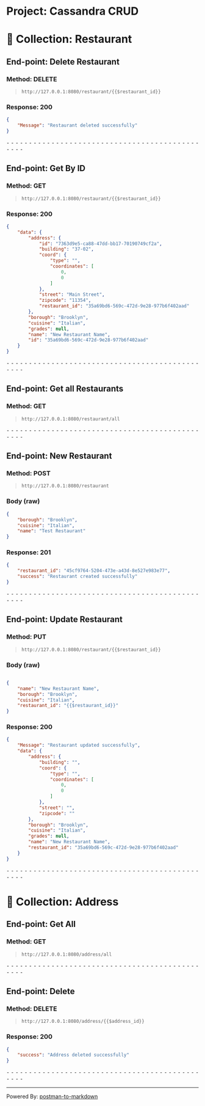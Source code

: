# Project: Cassandra CRUD
# 📁 Collection: Restaurant 


## End-point: Delete Restaurant
### Method: DELETE
>```
>http://127.0.0.1:8080/restaurant/{{$restaurant_id}}
>```
### Response: 200
```json
{
    "Message": "Restaurant deleted successfully"
}
```


⁃ ⁃ ⁃ ⁃ ⁃ ⁃ ⁃ ⁃ ⁃ ⁃ ⁃ ⁃ ⁃ ⁃ ⁃ ⁃ ⁃ ⁃ ⁃ ⁃ ⁃ ⁃ ⁃ ⁃ ⁃ ⁃ ⁃ ⁃ ⁃ ⁃ ⁃ ⁃ ⁃ ⁃ ⁃ ⁃ ⁃ ⁃ ⁃ ⁃ ⁃ ⁃ ⁃ ⁃ ⁃ ⁃ ⁃

## End-point: Get By ID
### Method: GET
>```
>http://127.0.0.1:8080/restaurant/{{$restaurant_id}}
>```
### Response: 200
```json
{
    "data": {
        "address": {
            "id": "7363d9e5-ca88-47dd-bb17-70190749cf2a",
            "building": "37-02",
            "coord": {
                "type": "",
                "coordinates": [
                    0,
                    0
                ]
            },
            "street": "Main Street",
            "zipcode": "11354",
            "restaurant_id": "35a69bd6-569c-472d-9e28-977b6f402aad"
        },
        "borough": "Brooklyn",
        "cuisine": "Italian",
        "grades": null,
        "name": "New Restaurant Name",
        "id": "35a69bd6-569c-472d-9e28-977b6f402aad"
    }
}
```


⁃ ⁃ ⁃ ⁃ ⁃ ⁃ ⁃ ⁃ ⁃ ⁃ ⁃ ⁃ ⁃ ⁃ ⁃ ⁃ ⁃ ⁃ ⁃ ⁃ ⁃ ⁃ ⁃ ⁃ ⁃ ⁃ ⁃ ⁃ ⁃ ⁃ ⁃ ⁃ ⁃ ⁃ ⁃ ⁃ ⁃ ⁃ ⁃ ⁃ ⁃ ⁃ ⁃ ⁃ ⁃ ⁃ ⁃

## End-point: Get all Restaurants
### Method: GET
>```
>http://127.0.0.1:8080/restaurant/all
>```

⁃ ⁃ ⁃ ⁃ ⁃ ⁃ ⁃ ⁃ ⁃ ⁃ ⁃ ⁃ ⁃ ⁃ ⁃ ⁃ ⁃ ⁃ ⁃ ⁃ ⁃ ⁃ ⁃ ⁃ ⁃ ⁃ ⁃ ⁃ ⁃ ⁃ ⁃ ⁃ ⁃ ⁃ ⁃ ⁃ ⁃ ⁃ ⁃ ⁃ ⁃ ⁃ ⁃ ⁃ ⁃ ⁃ ⁃

## End-point: New Restaurant
### Method: POST
>```
>http://127.0.0.1:8080/restaurant
>```
### Body (**raw**)

```json
{
    "borough": "Brooklyn",
    "cuisine": "Italian",
    "name": "Test Restaurant"
}

```

### Response: 201
```json
{
    "restaurant_id": "45cf9764-5204-473e-a43d-8e527e983e77",
    "success": "Restaurant created successfully"
}
```


⁃ ⁃ ⁃ ⁃ ⁃ ⁃ ⁃ ⁃ ⁃ ⁃ ⁃ ⁃ ⁃ ⁃ ⁃ ⁃ ⁃ ⁃ ⁃ ⁃ ⁃ ⁃ ⁃ ⁃ ⁃ ⁃ ⁃ ⁃ ⁃ ⁃ ⁃ ⁃ ⁃ ⁃ ⁃ ⁃ ⁃ ⁃ ⁃ ⁃ ⁃ ⁃ ⁃ ⁃ ⁃ ⁃ ⁃

## End-point: Update Restaurant
### Method: PUT
>```
>http://127.0.0.1:8080/restaurant/{{$restaurant_id}}
>```
### Body (**raw**)

```json

{
    "name": "New Restaurant Name",
    "borough": "Brooklyn",
    "cuisine": "Italian",
    "restaurant_id": "{{$restaurant_id}}"
}
```

### Response: 200
```json
{
    "Message": "Restaurant updated successfully",
    "data": {
        "address": {
            "building": "",
            "coord": {
                "type": "",
                "coordinates": [
                    0,
                    0
                ]
            },
            "street": "",
            "zipcode": ""
        },
        "borough": "Brooklyn",
        "cuisine": "Italian",
        "grades": null,
        "name": "New Restaurant Name",
        "restaurant_id": "35a69bd6-569c-472d-9e28-977b6f402aad"
    }
}
```


⁃ ⁃ ⁃ ⁃ ⁃ ⁃ ⁃ ⁃ ⁃ ⁃ ⁃ ⁃ ⁃ ⁃ ⁃ ⁃ ⁃ ⁃ ⁃ ⁃ ⁃ ⁃ ⁃ ⁃ ⁃ ⁃ ⁃ ⁃ ⁃ ⁃ ⁃ ⁃ ⁃ ⁃ ⁃ ⁃ ⁃ ⁃ ⁃ ⁃ ⁃ ⁃ ⁃ ⁃ ⁃ ⁃ ⁃
# 📁 Collection: Address 


## End-point: Get All
### Method: GET
>```
>http://127.0.0.1:8080/address/all
>```

⁃ ⁃ ⁃ ⁃ ⁃ ⁃ ⁃ ⁃ ⁃ ⁃ ⁃ ⁃ ⁃ ⁃ ⁃ ⁃ ⁃ ⁃ ⁃ ⁃ ⁃ ⁃ ⁃ ⁃ ⁃ ⁃ ⁃ ⁃ ⁃ ⁃ ⁃ ⁃ ⁃ ⁃ ⁃ ⁃ ⁃ ⁃ ⁃ ⁃ ⁃ ⁃ ⁃ ⁃ ⁃ ⁃ ⁃

## End-point: Delete
### Method: DELETE
>```
>http://127.0.0.1:8080/address/{{$address_id}}
>```
### Response: 200
```json
{
    "success": "Address deleted successfully"
}
```


⁃ ⁃ ⁃ ⁃ ⁃ ⁃ ⁃ ⁃ ⁃ ⁃ ⁃ ⁃ ⁃ ⁃ ⁃ ⁃ ⁃ ⁃ ⁃ ⁃ ⁃ ⁃ ⁃ ⁃ ⁃ ⁃ ⁃ ⁃ ⁃ ⁃ ⁃ ⁃ ⁃ ⁃ ⁃ ⁃ ⁃ ⁃ ⁃ ⁃ ⁃ ⁃ ⁃ ⁃ ⁃ ⁃ ⁃
_________________________________________________
Powered By: [postman-to-markdown](https://github.com/bautistaj/postman-to-markdown/)
